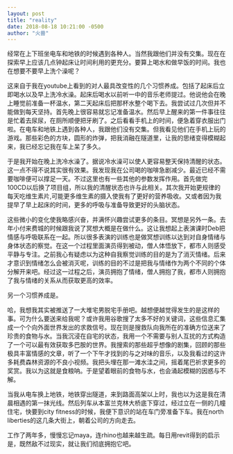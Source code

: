 ```yaml
---
layout: post
title: "reality"
date: 2018-08-18 10:21:00 -0500
author: "火兽"
---
```


经常在上下班坐电车和地铁的时候遇到各种人。当然我跟他们并没有交集。现在在探索早上应该几点钟起床让时间利用的更充分。要算上喝水和做早饭的时间。我也在想要不要早上洗个澡呢？

这来自于我在youtube上看到的对人最具改变性的几个习惯养成。包括了起床后立即喝水以及早上洗冷水澡。起床后喝水以前听一中的音乐老师提过。他说他会在晚上睡觉前准备一杯温水，第二天起床后把那杯水整个喝下去。我尝试过几次但并不能做到每天坚持。首先晚上很容易就忘记准备温水。然后早上醒来的第一件事往往是忙着去尿尿，在厕所顺便把牙刷了。之后看看手机上的时间，便急着穿衣服出门啦。在电车和地铁上遇到各种人，我跟他们没有交集。但我看见他们在手机上玩的游戏。那些彩色的方块，圆形的炸弹，把我消融在隧道里，让我的思绪变得模糊起来，我已经忘记我在车上呆了多久。

于是我开始在晚上洗冷水澡了。据说冷水澡可以使人更容易整天保持清醒的状态。这一点不得不说其实很有效果。我发现我在公司喝的咖啡急剧减少。最近已经不需要咖啡便可以撑足一天。不过这里也有一些其他的参数发挥作用。首先做完100CD以后换了项目组，所以我的清醒状态也许与此相关。其次我开始更规律的每天吃维生素片,可能更多维生素的摄入使我有了更好的营养吸收。又或者因为我提早了早上起床的时间，更多的呼吸与准备导致更好的头脑状态。

这些微小的变化使我略感兴奋，并满怀兴趣尝试更多的条目。冥想是另外一条。去年小付来费城的时候跟我说了冥想大概是在做什么。这让我想起上表演课时Deb把情感与呼吸联系在一起。所以很多表演的训练也是做冥想训练以达到对自身情绪与身体状态的察觉。在这一个过程里面演员得到被动，僧人体悟放下，都市人则感受平静与专注。之前我心有疑虑以为这种自我察觉训练的目的是为了消灭情绪。后来才意识到情绪怎么会被消灭呢，训练的目的不过是把我与情绪作为两个不同的个体分解开来吧。经过这一过程之后，演员拥抱了情绪，僧人拥抱了我，都市人则拥抱了我与情绪的关系从而获取更高的效率。

另一个习惯养成是。

哈，我想我其实被推送了一大堆宅男脱宅手册吧。越想便越觉得发生的是这样的事。可为什么要送来给我呢？或许我用谷歌搜了太多不好的关键词，这些信息汇集成一个个向外面世界发出的求救信号。现在则是搜救队向我所在的准确方位送来了珍贵的食物与水。当我沉浸在自宅的状态，我用一个不需要与别人互扰的方式构造了一个可以最有效获取多巴胺的世界。我搜索的那些超乎想像的剧集，回顾的那些极具丰富情感的文章，听了一个下午才找到的与之对味的音乐，以及我看过的这许多耗费森林资源的不良小视频。我把头埋在那一滩水洼之间，摇着尾巴祈求更多的奖赏。我以为这就是食粮呐。于是望着眼前的食物与水，也会涌起模糊的因惑与不解。

当我从电车换上地铁，地铁穿出隧道，来到路面高架以上时，我也以为这是我在清晨相遇的第一抹光线。然后列车从本富兰克林大桥底下穿过，经过立在一侧的几幢住宅，快要到city fitness的时候，我便下意识的站在车门旁准备下车。我在north liberties的这几条大街上，朝着公司的方向走去。

工作了两年多，慢慢忘记maya，连rhino也越来越生疏。每日用revit得到的启示是，既然敌不过现实，就让我们彻底拥抱它吧。
